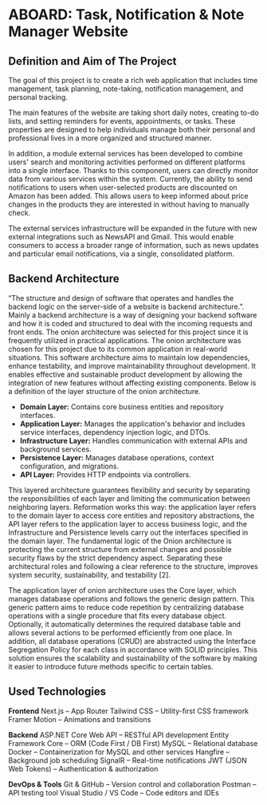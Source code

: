 # ABOARD: Task, Notification & Note Manager Website

## Definition and Aim of The Project
The goal of this project is to create a rich web application that includes time management, task planning, note-taking, notification management, and personal tracking.

The main features of the website are taking short daily notes, creating to-do lists, and setting reminders for events, appointments, or tasks. These properties are designed to help individuals manage both their personal and professional lives in a more organized and structured manner.

In addition, a module external services has been developed to combine users' search and monitoring activities performed on different platforms into a single interface. Thanks to this component, users can directly monitor data from various services within the system. Currently, the ability to send notifications to users when user-selected products are discounted on Amazon has been added. This allows users to keep informed about price changes in the products they are interested in without having to manually check.

The external services infrastructure will be expanded in the future with new external integrations such as NewsAPI and Gmail. This would enable consumers to access a broader range of information, such as news updates and particular email notifications, via a single, consolidated platform.

## Backend Architecture 
“The structure and design of software that operates and handles the backend logic on the server-side of a website is backend architecture.”. Mainly a backend architecture is a way of designing your backend software and how it is coded and structured to deal with the incoming requests and front ends. The onion architecture was selected for this project since it is frequently utilized in practical applications. The onion architecture was chosen for this project due to its common application in real-world situations. This software architecture aims to maintain low dependencies, enhance testability, and improve maintainability throughout development. It enables effective and sustainable product development by allowing the integration of new features without affecting existing components. Below is a definition of the layer structure of the onion architecture.
- **Domain Layer:** Contains core business entities and repository interfaces.  
- **Application Layer:** Manages the application's behavior and includes service interfaces, dependency injection logic, and DTOs.  
- **Infrastructure Layer:** Handles communication with external APIs and background services.  
- **Persistence Layer:** Manages database operations, context configuration, and migrations.  
- **API Layer:** Provides HTTP endpoints via controllers.

This layered architecture guarantees flexibility and security by separating the responsibilities of each layer and limiting the communication between neighboring layers. Reformation works this way: the application layer refers to the domain layer to access core entities and repository abstractions, the API layer refers to the application layer to access business logic, and the Infrastructure and Persistence levels carry out the interfaces specified in the domain layer. The fundamental logic of the Onion architecture is protecting the current structure from external changes and possible security flaws by the strict dependency aspect. Separating these architectural roles and following a clear reference to the structure, improves system security, sustainability, and testability [2]. 


The application layer of onion architecture uses the Core layer, which manages database operations and follows the generic design pattern. This generic pattern aims to reduce code repetition by centralizing database operations with a single procedure that fits every database object. Optionally, it automatically determines the required database table and allows several actions to be performed efficiently from one place.
In addition, all database operations (CRUD) are abstracted using the Interface Segregation Policy for each class in accordance with SOLID principles. This solution ensures the scalability and sustainability of the software by making it easier to introduce future methods specific to certain tables.

## Used Technologies
**Frontend**
Next.js – App Router 
Tailwind CSS – Utility-first CSS framework
Framer Motion – Animations and transitions

**Backend**
ASP.NET Core Web API – RESTful API development
Entity Framework Core – ORM (Code First / DB First)
MySQL – Relational database
Docker – Containerization for MySQL and other services
Hangfire – Background job scheduling
SignalR – Real-time notifications
JWT (JSON Web Tokens) – Authentication & authorization

**DevOps & Tools**
Git & GitHub – Version control and collaboration
Postman – API testing tool
Visual Studio / VS Code – Code editors and IDEs





